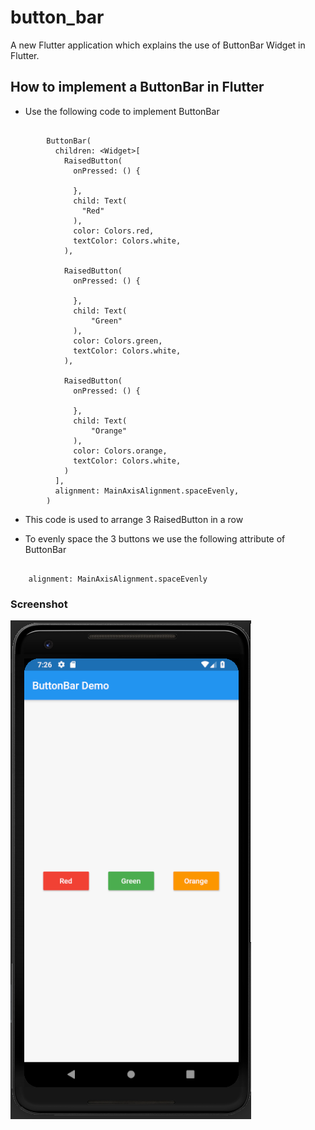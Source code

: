 # button_bar

A new Flutter application which explains the use of ButtonBar Widget in Flutter.

## How to implement a ButtonBar in Flutter

- Use the following code to implement ButtonBar

```

        ButtonBar(
          children: <Widget>[
            RaisedButton(
              onPressed: () {

              },
              child: Text(
                "Red"
              ),
              color: Colors.red,
              textColor: Colors.white,
            ),

            RaisedButton(
              onPressed: () {

              },
              child: Text(
                  "Green"
              ),
              color: Colors.green,
              textColor: Colors.white,
            ),

            RaisedButton(
              onPressed: () {

              },
              child: Text(
                  "Orange"
              ),
              color: Colors.orange,
              textColor: Colors.white,
            )
          ],
          alignment: MainAxisAlignment.spaceEvenly,
        )

```

- This code is used to arrange 3 RaisedButton in a row

- To evenly space the 3 buttons we use the following attribute of ButtonBar

```

    alignment: MainAxisAlignment.spaceEvenly

```


### Screenshot

![](screenshot/screen.png)